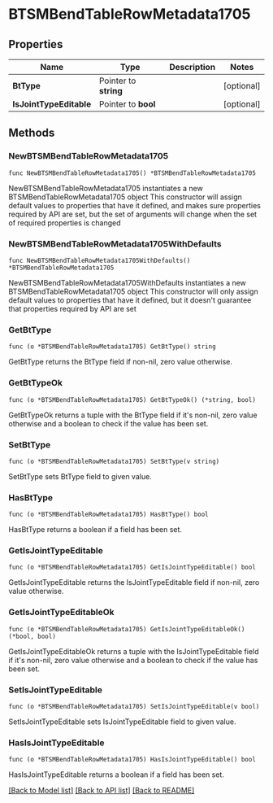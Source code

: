 # BTSMBendTableRowMetadata1705

## Properties

Name | Type | Description | Notes
------------ | ------------- | ------------- | -------------
**BtType** | Pointer to **string** |  | [optional] 
**IsJointTypeEditable** | Pointer to **bool** |  | [optional] 

## Methods

### NewBTSMBendTableRowMetadata1705

`func NewBTSMBendTableRowMetadata1705() *BTSMBendTableRowMetadata1705`

NewBTSMBendTableRowMetadata1705 instantiates a new BTSMBendTableRowMetadata1705 object
This constructor will assign default values to properties that have it defined,
and makes sure properties required by API are set, but the set of arguments
will change when the set of required properties is changed

### NewBTSMBendTableRowMetadata1705WithDefaults

`func NewBTSMBendTableRowMetadata1705WithDefaults() *BTSMBendTableRowMetadata1705`

NewBTSMBendTableRowMetadata1705WithDefaults instantiates a new BTSMBendTableRowMetadata1705 object
This constructor will only assign default values to properties that have it defined,
but it doesn't guarantee that properties required by API are set

### GetBtType

`func (o *BTSMBendTableRowMetadata1705) GetBtType() string`

GetBtType returns the BtType field if non-nil, zero value otherwise.

### GetBtTypeOk

`func (o *BTSMBendTableRowMetadata1705) GetBtTypeOk() (*string, bool)`

GetBtTypeOk returns a tuple with the BtType field if it's non-nil, zero value otherwise
and a boolean to check if the value has been set.

### SetBtType

`func (o *BTSMBendTableRowMetadata1705) SetBtType(v string)`

SetBtType sets BtType field to given value.

### HasBtType

`func (o *BTSMBendTableRowMetadata1705) HasBtType() bool`

HasBtType returns a boolean if a field has been set.

### GetIsJointTypeEditable

`func (o *BTSMBendTableRowMetadata1705) GetIsJointTypeEditable() bool`

GetIsJointTypeEditable returns the IsJointTypeEditable field if non-nil, zero value otherwise.

### GetIsJointTypeEditableOk

`func (o *BTSMBendTableRowMetadata1705) GetIsJointTypeEditableOk() (*bool, bool)`

GetIsJointTypeEditableOk returns a tuple with the IsJointTypeEditable field if it's non-nil, zero value otherwise
and a boolean to check if the value has been set.

### SetIsJointTypeEditable

`func (o *BTSMBendTableRowMetadata1705) SetIsJointTypeEditable(v bool)`

SetIsJointTypeEditable sets IsJointTypeEditable field to given value.

### HasIsJointTypeEditable

`func (o *BTSMBendTableRowMetadata1705) HasIsJointTypeEditable() bool`

HasIsJointTypeEditable returns a boolean if a field has been set.


[[Back to Model list]](../README.md#documentation-for-models) [[Back to API list]](../README.md#documentation-for-api-endpoints) [[Back to README]](../README.md)


